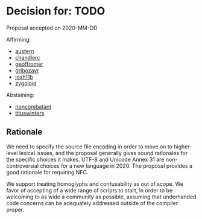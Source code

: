 # Decision for: TODO

<!--
Part of the Carbon Language project, under the Apache License v2.0 with LLVM
Exceptions. See /LICENSE for license information.
SPDX-License-Identifier: Apache-2.0 WITH LLVM-exception
-->

Proposal accepted on 2020-MM-DD

Affirming:

-   [austern](https://github.com/austern)
-   [chandlerc](https://github.com/chandlerc)
-   [geoffromer](https://github.com/geoffromer)
-   [gribozavr](https://github.com/gribozavr)
-   [josh11b](https://github.com/josh11b)
-   [zygoloid](https://github.com/zygoloid)

Abstaining:

-   [noncombatant](https://github.com/noncombatant)
-   [tituswinters](https://github.com/tituswinters)

## Rationale

We need to specify the source file encoding in order to move on to higher-level
lexical issues, and the proposal generally gives sound rationales for the
specific choices it makes. UTF-8 and Unicode Annex 31 are non-controversial
choices for a new language in 2020. The proposal provides a good rationale for
requiring NFC.

We support treating homoglyphs and confusability as out of scope. We favor of
accepting of a wide range of scripts to start, in order to be welcoming to as
wide a community as possible, assuming that underhanded code concerns can be
adequately addressed outside of the compiler proper.
